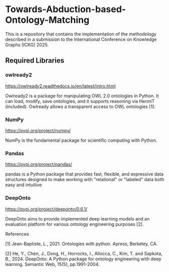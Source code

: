 # Towards-Abduction-based-Ontology-Matching
This is a repository that contains the implementation of the methodology described in a submission to the International Conference on Knowledge Graphs (ICKG) 2025.

## Required Libraries

### owlready2

https://owlready2.readthedocs.io/en/latest/intro.html

Owlready2 is a package for manipulating OWL 2.0 ontologies in Python. It can load, modify, save ontologies, and it supports reasoning via HermiT (included). Owlready allows a transparent access to OWL ontologies [1].

### NumPy

https://pypi.org/project/numpy/

NumPy is the fundamental package for scientific computing with Python.

### Pandas

https://pypi.org/project/pandas/

pandas is a Python package that provides fast, flexible, and expressive data structures designed to make working with "relational" or "labeled" data both easy and intuitive

### DeepOnto

https://pypi.org/project/deeponto/0.6.1/

DeepOnto aims to provide implemented deep learning models and an evaluation platform for various ontology engineering purposes [2].

References

[1] Jean-Baptiste, L., 2021. Ontologies with python. Apress, Berkeley, CA.

[2] He, Y., Chen, J., Dong, H., Horrocks, I., Allocca, C., Kim, T. and Sapkota, B., 2024. DeepOnto: A Python package for ontology engineering with deep learning. Semantic Web, 15(5), pp.1991-2004.
